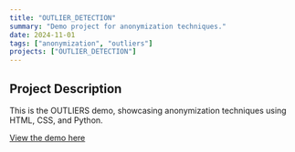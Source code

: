 ```yaml
---
title: "OUTLIER_DETECTION"
summary: "Demo project for anonymization techniques."
date: 2024-11-01
tags: ["anonymization", "outliers"]
projects: ["OUTLIER_DETECTION"]
---
```


## Project Description
This is the OUTLIERS demo, showcasing anonymization techniques using HTML, CSS, and Python.

[View the demo here](./index.html)  

